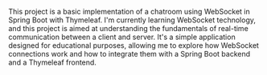 This project is a basic implementation of a chatroom using WebSocket in Spring Boot with Thymeleaf.
I'm currently learning WebSocket technology, and this project is aimed at understanding the fundamentals of real-time communication between a client and server.
It's a simple application designed for educational purposes, allowing me to explore how WebSocket connections work and how to integrate them with a Spring Boot backend and a Thymeleaf frontend.
